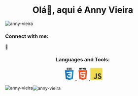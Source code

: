 <h1 align="center">Olá👋, aqui é Anny Vieira</h1>
<p align="left"> <img src="https://komarev.com/ghpvc/?username=anny-vieira&label=Profile%20views&color=0e75b6&style=flat" alt="anny-vieira" /> </p>

<h3 align="left">Connect with me:</h3>
<p align="left">📧 <a href="mailto:"></a></p>
</p>

<h3 align="center">Languages and Tools:</h3>
<p align="center"> <a href="https://www.w3schools.com/css/" target="_blank" rel="noreferrer"> <img src="https://raw.githubusercontent.com/devicons/devicon/master/icons/css3/css3-original-wordmark.svg" alt="css3" width="40" height="40"/> </a> <a href="https://www.w3.org/html/" target="_blank" rel="noreferrer"> <img src="https://raw.githubusercontent.com/devicons/devicon/master/icons/html5/html5-original-wordmark.svg" alt="html5" width="40" height="40"/> </a> <a href="https://developer.mozilla.org/en-US/docs/Web/JavaScript" target="_blank" rel="noreferrer"> <img src="https://raw.githubusercontent.com/devicons/devicon/master/icons/javascript/javascript-original.svg" alt="javascript" width="40" height="40"/> </a> </p>

<p><img align="left" src="https://github-readme-stats.vercel.app/api/top-langs?username=anny-vieira&show_icons=true&locale=en&layout=compact" alt="anny-vieira" /></p> 

<p><img align="center" src="https://github-readme-streak-stats.herokuapp.com/?user=anny-vieira&" alt="anny-vieira" /></p>
